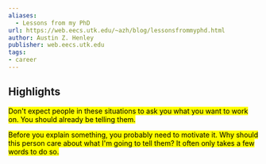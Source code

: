 ```yaml
---
aliases:
  - Lessons from my PhD
url: https://web.eecs.utk.edu/~azh/blog/lessonsfrommyphd.html
author: Austin Z. Henley
publisher: web.eecs.utk.edu
tags:
- career
---
```


## Highlights
<mark>Don't expect people in these situations to ask you what you want to work on. You should already be telling them.</mark>

<mark>Before you explain something, you probably need to motivate it. Why should this person care about what I'm going to tell them? It often only takes a few words to do so.</mark>

